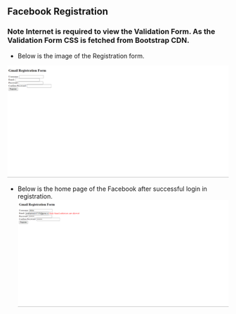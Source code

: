 ## Facebook Registration

### Note Internet is required to view the Validation Form. As the Validation Form CSS is fetched from Bootstrap CDN.

- Below is the image of the Registration form.

![Registion Form](./registration.png)

- Below is the home page of the Facebook after successful login in registration.
![Facebook Home](./image.png)